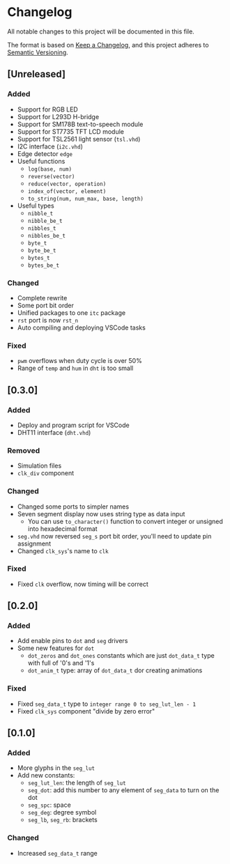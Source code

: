 # Changelog

All notable changes to this project will be documented in this file.

The format is based on [Keep a Changelog](https://keepachangelog.com/en/1.0.0/),
and this project adheres to [Semantic Versioning](https://semver.org/spec/v2.0.0.html).

## [Unreleased]

### Added

- Support for RGB LED
- Support for L293D H-bridge
- Support for SM178B text-to-speech module
- Support for ST7735 TFT LCD module
- Support for TSL2561 light sensor (`tsl.vhd`)
- I2C interface (`i2c.vhd`)
- Edge detector `edge`
- Useful functions
  - `log(base, num)`
  - `reverse(vector)`
  - `reduce(vector, operation)`
  - `index_of(vector, element)`
  - `to_string(num, num_max, base, length)`
- Useful types
  - `nibble_t`
  - `nibble_be_t`
  - `nibbles_t`
  - `nibbles_be_t`
  - `byte_t`
  - `byte_be_t`
  - `bytes_t`
  - `bytes_be_t`

### Changed

- Complete rewrite
- Some port bit order
- Unified packages to one `itc` package
- `rst` port is now `rst_n`
- Auto compiling and deploying VSCode tasks

### Fixed

- `pwm` overflows when duty cycle is over 50%
- Range of `temp` and `hum` in `dht` is too small

## [0.3.0]

### Added

- Deploy and program script for VSCode
- DHT11 interface (`dht.vhd`)

### Removed

- Simulation files
- `clk_div` component

### Changed

- Changed some ports to simpler names
- Seven segment display now uses string type as data input
  - You can use `to_character()` function to convert integer or unsigned into hexadecimal format
- `seg.vhd` now reversed `seg_s` port bit order, you'll need to update pin assignment
- Changed `clk_sys`'s name to `clk`

### Fixed

- Fixed `clk` overflow, now timing will be correct

## [0.2.0]

### Added

- Add enable pins to `dot` and `seg` drivers
- Some new features for `dot`
  - `dot_zeros` and `dot_ones` constants which are just `dot_data_t` type with full of '0's and '1's
  - `dot_anim_t` type: array of `dot_data_t` dor creating animations

### Fixed

- Fixed `seg_data_t` type to `integer range 0 to seg_lut_len - 1`
- Fixed `clk_sys` component "divide by zero error"

## [0.1.0]

### Added

- More glyphs in the `seg_lut`
- Add new constants:
  - `seg_lut_len`: the length of `seg_lut`
  - `seg_dot`: add this number to any element of `seg_data` to turn on the dot
  - `seg_spc`: space
  - `seg_deg`: degree symbol
  - `seg_lb`, `seg_rb`: brackets

### Changed

- Increased `seg_data_t` range

